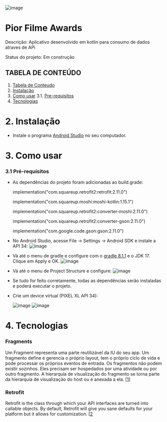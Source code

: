 
![image](https://github.com/user-attachments/assets/face0948-b40e-4fcd-98f3-ce0eacca7a43)
 
# Pior Filme Awards

 Descrição: Aplicativo desenvolvido em kotlin para consumo de dados atraves de APi

 Status do projeto: Em construção

## TABELA DE CONTEÚDO

 1. [Tabela de Conteudo](https://github.com/andrezzab/PiorFilmeAwards/blob/main/README.md#tabela-de-conte%C3%BAdo)
 2. [Instalação](https://github.com/andrezzab/PiorFilmeAwards/blob/main/README.md#2-instala%C3%A7%C3%A3o-1)
 3. [Como usar](https://github.com/andrezzab/PiorFilmeAwards/blob/main/README.md#3-como-usar-1)
    3.1. [Pre-requisitos](https://github.com/andrezzab/PiorFilmeAwards/blob/main/README.md#31-pr%C3%A9-requisitos)
 4. [Tecnologias](https://github.com/andrezzab/PiorFilmeAwards/blob/main/README.md#4-tecnologias-1)

# 2. Instalação

- Instale o programa [Android Studio](https://developer.android.com/studio?hl=pt-br&_gl=1*sz1gbq*_up*MQ..&gclid=CjwKCAjwxNW2BhAkEiwA24Cm9Bh_khqwnTH2tZ7AAylxEqtvt1ByRbdEnWz07iAhYglvlZt1nTyMlRoC5D0QAvD_BwE&gclsrc=aw.ds) no seu computador.

# 3. Como usar
### 3.1 Pré-requisitos

- As dependências do projeto foram adicionadas ao build.grade:

    implementation("com.squareup.retrofit2:retrofit:2.11.0")

    implementation("com.squareup.moshi:moshi-kotlin:1.15.1")
  
    implementation("com.squareup.retrofit2:converter-moshi:2.11.0")
  
    implementation("com.squareup.retrofit2:converter-gson:2.11.0")
  
    implementation("com.google.code.gson:gson:2.11.0")

- No Android Studio, acesse File -> Settings -> Android SDK e instale a API 34:
![image](https://github.com/user-attachments/assets/5f85fa6c-07ab-49ad-a26b-1097ef079247)

- Vá até o menu de gradle e configure com o [gradle 8.1.1](https://gradle.org/next-steps/?version=8.1.1&format=bin) e o JDK 17. Clique em Apply e OK.
![image](https://github.com/user-attachments/assets/0349babb-9f8a-48d3-8481-785cbbff7af4)

- Vá até o menu de Project Structure e configure:
  ![image](https://github.com/user-attachments/assets/9afc2ba9-d1e8-4090-bc80-0816889bf630)

- Se tudo for feito corretamente, todas as dependências serão instaladas e poderá executar o projeto.

- Crie um device virtual (PIXEL XL API 34):
  
  ![image](https://github.com/user-attachments/assets/8bcba173-3eab-4a02-b82e-d5bfbab4b7b5)
  ![image](https://github.com/user-attachments/assets/f37d7e47-b5d7-49fb-b377-ba2b673a9379)

# 4. Tecnologias

### Fragments 

Um Fragment representa uma parte reutilizável da IU do seu app. Um fragmento define e gerencia o próprio layout, tem o próprio ciclo de vida e pode processar os próprios eventos de entrada. Os fragmentos não podem existir sozinhos. Eles precisam ser hospedados por uma atividade ou por outro fragmento. A hierarquia de visualização do fragmento se torna parte da hierarquia de visualização do host ou é anexada a ela. [[1](https://developer.android.com/guide/fragments?hl=pt-br)]

### Retrofit 

Retrofit is the class through which your API interfaces are turned into callable objects. By default, Retrofit will give you sane defaults for your platform but it allows for customization. [[2](https://square.github.io/retrofit/)


